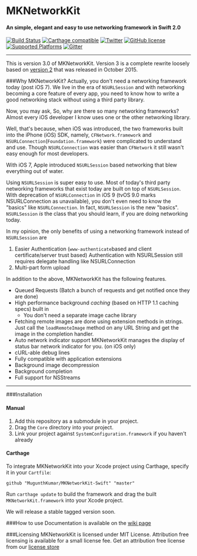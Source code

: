 # MKNetworkKit
#### An simple, elegant and easy to use networking framework in Swift 2.0
[![Build Status](https://travis-ci.org/MugunthKumar/MKNetworkKit-Swift.svg?branch=master)](https://travis-ci.org/MugunthKumar/MKNetworkKit-Swift)
[![Carthage compatible](https://img.shields.io/badge/Carthage-compatible-4BC51D.svg?style=flat)](https://github.com/Carthage/Carthage)
[![Twitter](https://img.shields.io/badge/twitter-@MugunthKumar-orange.svg?style=flat)](http://twitter.com/MugunthKumar)
[![GitHub license](https://img.shields.io/badge/license-MIT-blue.svg)](https://github.com/MugunthKumar/MKNetworkKit-Swift/blob/master/LICENSE.md)
[![Supported Platforms](https://img.shields.io/badge/platform-iOS%20%7C%20watch%20OS%20%7C%20tvOS%20%7C%20OSX-yellowgreen.svg)](https://github.com/MugunthKumar/MKNetworkKit-Swift/Wiki)
[![Gitter](https://badges.gitter.im/MugunthKumar/MKNetworkKit-Swift.svg)](https://gitter.im/MugunthKumar/MKNetworkKit-Swift?utm_source=badge&utm_medium=badge&utm_campaign=pr-badge&utm_content=badge)

---
This is version 3.0 of MKNetworkKit. 
Version 3 is a complete rewrite loosely based on [version 2](https://github.com/MugunthKumar/MKNetworkKit) that was released in October 2015.

###Why MKNetworkKit?
Actually, you don't need a networking framework today (post iOS 7). We live in the era of `NSURLSession` and with networking becoming a core feature of every app, you need to know how to write a good networking stack without using a third party library.

Now, you may ask, So, why are there so many networking frameworks? Almost every iOS developer I know uses one or the other networking library.

Well, that's because, when iOS was introduced, the two frameworks built into the iPhone (iOS) SDK, namely, `CFNetwork.framework` and `NSURLConnection`(`Foundation.framework`) were complicated to understand and use.
Though `NSURLConnection` was easier than `CFNetwork` it still wasn't easy enough for most developers.

With iOS 7, Apple introduced `NSURLSession` based networking that blew everything out of water.

Using `NSURLSession` is super easy to use. Most of today's third party networking frameworks that exist today are built on top of `NSURLSession`. With deprecation of `NSURLConnection` in iOS 9 (tvOS 9.0 marks NSURLConnection as unavailable), you don't even need to know the "basics" like `NSURLConnection`. In fact, `NSURLSession` is the new "basics". `NSURLSession` *is* the class that you should learn, if you are doing networking today.

In my opinion, the only benefits of using a networking framework instead of `NSURLSession` are 
1. Easier Authentication (`www-authenticate`based and client certificate/server trust based)
	Authentication with NSURLSession still requires delegate handling like NSURLConnection
2. Multi-part form upload

In addition to the above, MKNetworkKit has the following features.
* Queued Requests (Batch a bunch of requests and get notified once they are done)
* High performance background *caching* (based on HTTP 1.1 caching specs) built in
	* You don't need a separate image cache library
* Fetching remote images are done using extension methods in strings. Just call the `loadRemoteImage` method on any URL String and get the image in the completion handler.
* Auto network indicator support MKNetworkKit manages the display of status bar network indicator for you. (on iOS only)
* cURL-able debug lines
* Fully compatible with application extensions
* Background image decompression
* Background completion
* Full support for NSStreams
---

###Installation
#### Manual
1. Add this repository as a submodule in your project.
2. Drag the `Core` directory into your  project. 
3. Link your project against `SystemConfiguration.framework` if you haven't already

#### Carthage
To integrate MKNetworkKit into your Xcode project using Carthage, specify it in your `Cartfile`:
```
github "MugunthKumar/MKNetworkKit-Swift" "master"
```
Run `carthage update` to build the framework and drag the built `MKNetworkKit.framework` into your Xcode project.

We will release a stable tagged version soon.

###How to use
Documentation is available on the [wiki page](https://github.com/MugunthKumar/MKNetworkKit-Swift/wiki)

###Licensing
MKNetworkKit is licensed under MIT License. Attribution free licensing is available for a small license fee. Get an attribution free license from our [license store](http://blog.mugunthkumar.com/license-store/)
